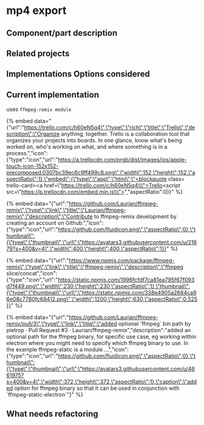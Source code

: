 # mp4 export

## Component/part description

## Related projects

## Implementations Options considered

## Current implementation

uses `ffmpeg-remix module`

{% embed data="{\"url\":\"https://trello.com/c/h60eN5q4\",\"type\":\"rich\",\"title\":\"Trello\",\"description\":\"Organize anything, together. Trello is a collaboration tool that organizes your projects into boards. In one glance, know what\'s being worked on, who\'s working on what, and where something is in a process.\",\"icon\":{\"type\":\"icon\",\"url\":\"https://a.trellocdn.com/prgb/dist/images/ios/apple-touch-icon-152x152-precomposed.0307bc39ec6c9ff499c8.png\",\"width\":152,\"height\":152,\"aspectRatio\":1},\"embed\":{\"type\":\"app\",\"html\":\"<blockquote class= trello-card><a href=\\\"https://trello.com/c/h60eN5q4\\\">Trello</a></blockquote><script src=\\\"https://p.trellocdn.com/embed.min.js\\\"></script>\",\"aspectRatio\":0}}" %}

{% embed data="{\"url\":\"https://github.com/Laurian/ffmpeg-remix\",\"type\":\"link\",\"title\":\"Laurian/ffmpeg-remix\",\"description\":\"Contribute to ffmpeg-remix development by creating an account on Github.\",\"icon\":{\"type\":\"icon\",\"url\":\"https://github.com/fluidicon.png\",\"aspectRatio\":0},\"thumbnail\":{\"type\":\"thumbnail\",\"url\":\"https://avatars3.githubusercontent.com/u/21679?s=400&v=4\",\"width\":400,\"height\":400,\"aspectRatio\":1}}" %}

{% embed data="{\"url\":\"https://www.npmjs.com/package/ffmpeg-remix\",\"type\":\"link\",\"title\":\"ffmpeg-remix\",\"description\":\"ffmpeg slice/concat\",\"icon\":{\"type\":\"icon\",\"url\":\"https://static.npmjs.com/1996fcfdf7ca81ea795f67f093d7f449.png\",\"width\":230,\"height\":230,\"aspectRatio\":1},\"thumbnail\":{\"type\":\"thumbnail\",\"url\":\"https://static.npmjs.com/338e4905a2684ca96e08c7780fc68412.png\",\"width\":1200,\"height\":630,\"aspectRatio\":0.525}}" %}

{% embed data="{\"url\":\"https://github.com/Laurian/ffmpeg-remix/pull/3\",\"type\":\"link\",\"title\":\"added optional \`ffmpeg\` bin path by pietrop · Pull Request \#3 · Laurian/ffmpeg-remix\",\"description\":\"added an optional path for the ffmpeg binary, for specific use case, eg working within electron where you might need to specify which ffmpeg binary to use. In the example ffmpeg-static is a module ...\",\"icon\":{\"type\":\"icon\",\"url\":\"https://github.com/fluidicon.png\",\"aspectRatio\":0},\"thumbnail\":{\"type\":\"thumbnail\",\"url\":\"https://avatars3.githubusercontent.com/u/4661975?s=400&v=4\",\"width\":372,\"height\":372,\"aspectRatio\":1},\"caption\":\"added option for ffmpeg binary so that it can be used in conjunction with \`ffmpeg-static-electron\`\"}" %}







## What needs refactoring

